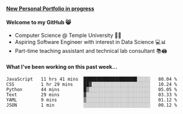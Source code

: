 <a href="http://stephull.github.io" target="_blank"><b>New Personal Portfolio in progress</b></a>

#### Welcome to my GitHub 😸
  * Computer Science @ Temple University 🍒🦉
  * Aspiring Software Engineer with interest in Data Science 💻📊
  * Part-time teaching assistant and technical lab consultant 📚🖨️

#### What I've been working on this past week...
<!--START_SECTION:waka-->

```text
JavaScript   11 hrs 41 mins  ████████████████████░░░░░   80.04 %
CSS          1 hr 29 mins    ██▓░░░░░░░░░░░░░░░░░░░░░░   10.24 %
Python       44 mins         █▒░░░░░░░░░░░░░░░░░░░░░░░   05.05 %
Text         29 mins         ▓░░░░░░░░░░░░░░░░░░░░░░░░   03.33 %
YAML         9 mins          ▒░░░░░░░░░░░░░░░░░░░░░░░░   01.12 %
JSON         1 min           ░░░░░░░░░░░░░░░░░░░░░░░░░   00.12 %
```

<!--END_SECTION:waka-->
